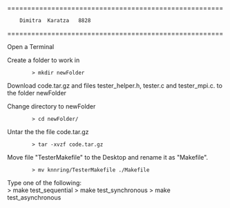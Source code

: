 ======================================================

		Dimitra  Karatza   8828

======================================================

Open a Terminal

Create a folder to work in

			> mkdir newFolder

Download code.tar.gz and files tester_helper.h, tester.c and tester_mpi.c. to the folder newFolder

Change directory to newFolder

			> cd newFolder/

Untar the the file code.tar.gz

			> tar -xvzf code.tar.gz

Move file "TesterMakefile" to the Desktop and rename it as "Makefile".

			> mv knnring/TesterMakefile ./Makefile

Type one of the following:		
			> make test_sequential
			> make test_synchronous
			> make test_asynchronous
